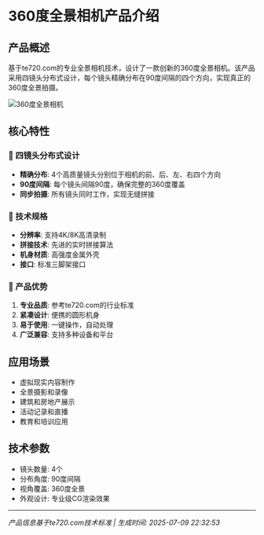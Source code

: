 # 360度全景相机产品介绍

## 产品概述
基于te720.com的专业全景相机技术，设计了一款创新的360度全景相机。该产品采用四镜头分布式设计，每个镜头精确分布在90度间隔的四个方向，实现真正的360度全景拍摄。

![360度全景相机](generated_camera_image.png)

## 核心特性

### 🎥 四镜头分布式设计
- **精确分布**: 4个高质量镜头分别位于相机的前、后、左、右四个方向
- **90度间隔**: 每个镜头间隔90度，确保完整的360度覆盖
- **同步拍摄**: 所有镜头同时工作，实现无缝拼接

### 📸 技术规格
- **分辨率**: 支持4K/8K高清录制
- **拼接技术**: 先进的实时拼接算法
- **机身材质**: 高强度金属外壳
- **接口**: 标准三脚架接口

### 🔧 产品优势
1. **专业品质**: 参考te720.com的行业标准
2. **紧凑设计**: 便携的圆形机身
3. **易于使用**: 一键操作，自动处理
4. **广泛兼容**: 支持多种设备和平台

## 应用场景
- 虚拟现实内容制作
- 全景摄影和录像
- 建筑和房地产展示
- 活动记录和直播
- 教育和培训应用

## 技术参数
- 镜头数量: 4个
- 分布角度: 90度间隔
- 视角覆盖: 360度全景
- 外观设计: 专业级CG渲染效果

---
*产品信息基于te720.com技术标准 | 生成时间: 2025-07-09 22:32:53*
